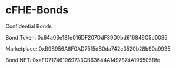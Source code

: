 # cFHE-Bonds
Confidential Bonds

Bond Token: 0x64a03e181e016DF207DdF39D9bd616849C5b0085

Marketplace: 0xB9B956A6F0AD75f5dB0da742c3520b28b90a9935

Bond NFT: 0xaFD717461069733CB63644A1497874A196505Bfe
